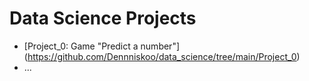 # Data Science Projects

* [Project_0: Game "Predict a number"]  (https://github.com/Dennniskoo/data_science/tree/main/Project_0)
* ...